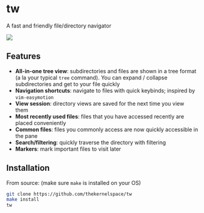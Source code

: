 # tw

A fast and friendly file/directory navigator

<a href="https://asciinema.org/a/BoqTLeCCmVGCXm07wgq5q3usl" target="_blank"><img src="https://asciinema.org/a/BoqTLeCCmVGCXm07wgq5q3usl.svg" /></a>

## Features
- **All-in-one tree view**: subdirectories and files are shown in a tree format (a la your typical `tree` command). You can expand / collapse subdirectories and get to your file quickly
- **Navigation shortcuts**: navigate to files with quick keybinds; inspired by `vim-easymotion`
- **View session**: directory views are saved for the next time you view them
- **Most recently used files**: files that you have accessed recently are placed conveniently
- **Common files**: files you commonly access are now quickly accessible in the pane
- **Search/filtering**: quickly traverse the directory with filtering
- **Markers**: mark important files to visit later

## Installation

From source: (make sure `make` is installed on your OS)
```sh
git clone https://github.com/thekernelspace/tw
make install
tw
```
